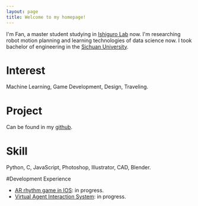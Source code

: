```yaml
---
layout: page
title: Welcome to my homepage!
---
```


I'm Fan, a master student studying in [Ishiguro Lab](https://eng.irl.sys.es.osaka-u.ac.jp/) now. I'm researching robot motion planning and learning technologies of data science now. I took bachelor of engineering in the [Sichuan University](http://www.scu.edu.cn/).

# Interest

Machine Learning, Game Development, Design, Traveling.

# Project

Can be found in my <a href='https://github.com/shiroshanshan'>github</a>.

# Skill

Python, C, JavaScript, Photoshop, Illustrator, CAD, Blender.

#Development Experience

* [AR rhythm game in IOS](https://github.com/shiroshanshan/ARkit-MMD-IOS): in progress.
* [Virtual Agent Interaction System](https://github.com/shiroshanshan/generate-motion-from-roadmap): in progress.
